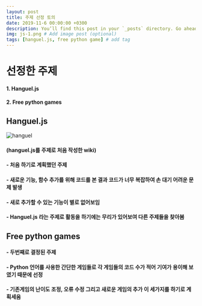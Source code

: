 ```yaml
---
layout: post
title: 주제 선정 토의
date: 2019-11-6 00:00:00 +0300
description: You’ll find this post in your `_posts` directory. Go ahead and edit it and re-build the site to see your changes. # Add post description (optional)
img: js-1.png # Add image post (optional)
tags: [hanguel.js, free python game] # add tag
---
```


# **선정한 주제**
#### 1. Hanguel.js
#### 2. Free python games

## **Hanguel.js**


![hanguel]({{site.baseurl}}/assets/img/hanguel.png)
#### (hanguel.js를 주제로 처음 작성한 wiki)


#### - 처음 하기로 계획했던 주제
#### - 새로운 기능, 함수 추가를 위해 코드를 본 결과 코드가 너무 복잡하여 손 대기 어려운 문제 발생
#### - 새로 추가할 수 있는 기능이 별로 없어보임
#### - Hanguel.js 라는 주제로 활동을 하기에는 무리가 있어보여 다른 주제들을 찾아봄

## **Free python games**

#### - 두번째로 결정된 주제
#### - Python 언어를 사용한 간단한 게임들로 각 게임들의 코드 수가 적어 기여가 용이해 보였기 때문에 선정
#### - 기존게임의 난이도 조정, 오류 수정 그리고 새로운 게임의 추가 이 세가지를 하기로 계획세움

